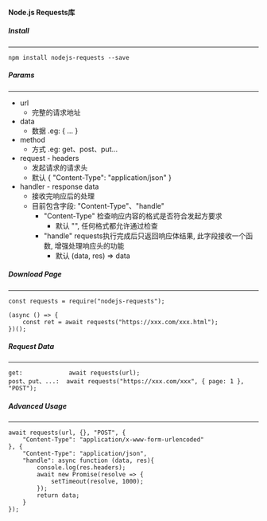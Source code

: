 #### Node.js Requests库

##### Install
---
    npm install nodejs-requests --save


##### Params
----
- url
    - 完整的请求地址
- data
    - 数据 .eg: { ... }
- method
    - 方式 .eg: get、post、put...
- request - headers
    - 发起请求的请求头
    - 默认 { "Content-Type": "application/json" }
- handler - response data
    - 接收完响应后的处理
    - 目前包含字段: "Content-Type"、"handle"
        - "Content-Type" 检查响应内容的格式是否符合发起方要求
            - 默认 "", 任何格式都允许通过检查
        - "handle" requests执行完成后只返回响应体结果, 此字段接收一个函数, 增强处理响应头的功能
            - 默认 (data, res) => data
            


##### Download Page
----

    const requests = require("nodejs-requests");

    (async () => {
        const ret = await requests("https://xxx.com/xxx.html");
    })();

##### Request Data
----
    get:             await requests(url);
    post、put、...:  await requests("https://xxx.com/xxx", { page: 1 }, "POST");


##### Advanced Usage
----
    await requests(url, {}, "POST", {
        "Content-Type": "application/x-www-form-urlencoded"
    }, {
        "Content-Type": "application/json",
        "handle": async function (data, res){
            console.log(res.headers);
            await new Promise(resolve => {
                setTimeout(resolve, 1000);
            });
            return data;
        }
    });




